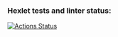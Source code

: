 ### Hexlet tests and linter status:
[![Actions Status](https://github.com/owlscatcher/rails-project-63/actions/workflows/hexlet-check.yml/badge.svg)](https://github.com/owlscatcher/rails-project-63/actions)